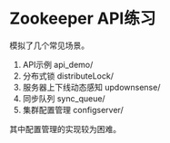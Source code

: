 # Zookeeper API练习
模拟了几个常见场景。
1. API示例 api_demo/
2. 分布式锁 distributeLock/
3. 服务器上下线动态感知 updownsense/
4. 同步队列 sync_queue/
5. 集群配置管理 configserver/

其中配置管理的实现较为困难。